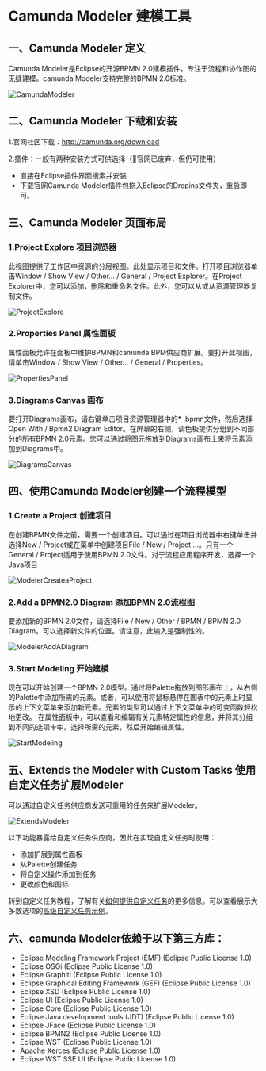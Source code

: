 
# Camunda Modeler 建模工具

## 一、Camunda Modeler 定义

Camunda Modeler是Eclipse的开源BPMN 2.0建模插件，专注于流程和协作图的无缝建模。camunda Modeler支持完整的BPMN 2.0标准。

![CamundaModeler](image/CamundaModeler一览.png)


## 二、Camunda Modeler 下载和安装

1.官网社区下载：http://camunda.org/download

2.插件：一般有两种安装方式可供选择（官网已废弃，但仍可使用）

* 直接在Eclipse插件界面搜素并安装
* 下载官网Camunda Modeler插件包拖入Eclipse的Dropins文件夹，重启即可。

## 三、Camunda Modeler 页面布局

### 1.Project Explore 项目浏览器

此视图提供了工作区中资源的分层视图。此处显示项目和文件。打开项目浏览器单击Window / Show View / Other... / General / Project Explorer。在Project Explorer中，您可以添加，删除和重命名文件。此外，您可以从或从资源管理器复制文件。

![ProjectExplore](image/ModelerProjectExplore.png)

### 2.Properties Panel 属性面板

属性面板允许在面板中维护BPMN和camunda BPM供应商扩展。要打开此视图，请单击Window / Show View / Other... / General / Properties。

![PropertiesPanel](image/ModelerPropertiesPanel.png)

### 3.Diagrams Canvas 画布

要打开Diagrams画布，请右键单击项目资源管理器中的* .bpmn文件，然后选择Open With / Bpmn2 Diagram Editor。在屏幕的右侧，调色板提供分组到不同部分的所有BPMN 2.0元素。您可以通过将图元拖放到Diagrams画布上来将元素添加到Diagrams中。

![DiagramsCanvas](image/ModelerDiagramsCanvas.png)


## 四、使用Camunda Modeler创建一个流程模型

### 1.Create a Project 创建项目

在创建BPMN文件之前，需要一个创建项目。可以通过在项目浏览器中右键单击并选择New / Project或在菜单中创建项目File / New / Project ...。只有一个General / Project适用于使用BPMN 2.0文件。对于流程应用程序开发，选择一个Java项目

![ModelerCreateaProject](image/ModelerCreateaProject.png)

### 2.Add a BPMN2.0 Diagram 添加BPMN 2.0流程图

要添加新的BPMN 2.0文件，请选择File / New / Other / BPMN / BPMN 2.0 Diagram。可以选择新文件的位置。请注意，此输入是强制性的。

![ModelerAddADiagram](image/ModelerAddADiagram.png)

### 3.Start Modeling 开始建模

现在可以开始创建一个BPMN 2.0模型。通过将Palette拖放到图形画布上，从右侧的Palette中添加所需的元素。或者，可以使用将鼠标悬停在图表中的元素上时显示的上下文菜单来添加新元素。元素的类型可以通过上下文菜单中的可变函数轻松地更改。
在属性面板中，可以查看和编辑有关元素特定属性的信息，并将其分组到不同的选项卡中。选择所需的元素，然后开始编辑属性。

![StartModeling](image/StartModeling.png)



## 五、Extends the Modeler with Custom Tasks 使用自定义任务扩展Modeler

可以通过自定义任务供应商发送可重用的任务来扩展Modeler。

![ExtendsModeler](image/ExtendsModeler.png)

以下功能暴露给自定义任务供应商，因此在实现自定义任务时使用：

* 添加扩展到属性面板
* 从Palette创建任务
* 将自定义操作添加到任务
* 更改颜色和图标

转到自定义任务教程，了解有关[如何提供自定义任务](https://docs.camunda.org/manual/7.3/real-life/how-to/#modeler)的更多信息。可以查看展示大多数选项的[高级自定义任务示例](https://github.com/camunda/camunda-consulting/tree/master/snippets/modeler/custom-task-advanced)。



## 六、camunda Modeler依赖于以下第三方库：

* Eclipse Modeling Framework Project (EMF) (Eclipse Public License 1.0)
* Eclipse OSGi (Eclipse Public License 1.0)
* Eclipse Graphiti (Eclipse Public License 1.0)
* Eclipse Graphical Editing Framework (GEF) (Eclipse Public License 1.0)
* Eclipse XSD (Eclipse Public License 1.0)
* Eclipse UI (Eclipse Public License 1.0)
* Eclipse Core (Eclipse Public License 1.0)
* Eclipse Java development tools (JDT) (Eclipse Public License 1.0)
* Eclipse JFace (Eclipse Public License 1.0)
* Eclipse BPMN2 (Eclipse Public License 1.0)
* Eclipse WST (Eclipse Public License 1.0)
* Apache Xerces (Eclipse Public License 1.0)
* Eclipse WST SSE UI (Eclipse Public License 1.0)
